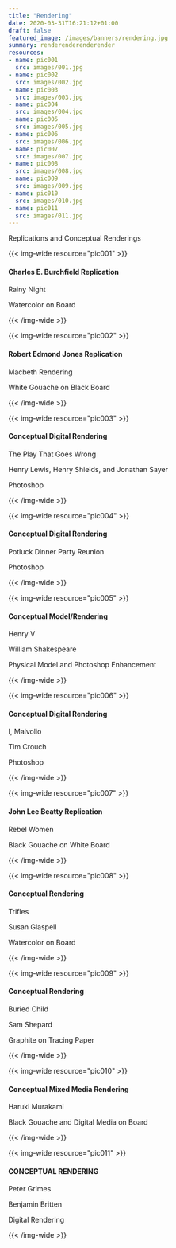 ```yaml
---
title: "Rendering"
date: 2020-03-31T16:21:12+01:00
draft: false
featured_image: /images/banners/rendering.jpg
summary: renderenderenderender
resources:
- name: pic001
  src: images/001.jpg
- name: pic002
  src: images/002.jpg
- name: pic003
  src: images/003.jpg
- name: pic004
  src: images/004.jpg
- name: pic005
  src: images/005.jpg
- name: pic006
  src: images/006.jpg
- name: pic007
  src: images/007.jpg
- name: pic008
  src: images/008.jpg
- name: pic009
  src: images/009.jpg
- name: pic010
  src: images/010.jpg
- name: pic011
  src: images/011.jpg
---
```

Replications and Conceptual Renderings

{{< img-wide resource="pic001" >}}<h4>Charles E. Burchfield Replication</h4> 
<p>Rainy Night</p>
<p>Watercolor on Board</p>
{{< /img-wide >}}

{{< img-wide resource="pic002" >}}
<h4>Robert Edmond Jones Replication</h4>
<p>Macbeth Rendering</p>
<p>White Gouache on Black Board</p>
{{< /img-wide >}}

{{< img-wide resource="pic003" >}}
<h4>Conceptual Digital Rendering</h4>
<p>The Play That Goes Wrong</p>
<p>Henry Lewis, Henry Shields, and Jonathan Sayer</p>
<p>Photoshop</p>
{{< /img-wide >}}

{{< img-wide resource="pic004" >}}
<h4>Conceptual Digital Rendering</h4>
<p>Potluck Dinner Party Reunion</p>
<p>Photoshop</p>
{{< /img-wide >}}

{{< img-wide resource="pic005" >}}
<h4>Conceptual Model/Rendering</h4>
<p>Henry V</p>
<p>William Shakespeare</p>
<p>Physical Model and Photoshop Enhancement</p>
{{< /img-wide >}}

{{< img-wide resource="pic006" >}}
<h4>Conceptual Digital Rendering</h4>
<p>I, Malvolio</p>
<p>Tim Crouch</p>
<p>Photoshop</p>
{{< /img-wide >}}

{{< img-wide resource="pic007" >}}
<h4>John Lee Beatty Replication</h4>
<p>Rebel Women</p>
<p>Black Gouache on White Board</p>
{{< /img-wide >}}

{{< img-wide resource="pic008" >}}
<h4>Conceptual Rendering</h4>
<p>Trifles</p>
<p>Susan Glaspell</p>
<p>Watercolor on Board</p>
{{< /img-wide >}}

{{< img-wide resource="pic009" >}}
<h4>Conceptual Rendering</h4>
<p>Buried Child</p>
<p>Sam Shepard</p>
<p>Graphite on Tracing Paper</p>
{{< /img-wide >}}

{{< img-wide resource="pic010" >}}
<h4>Conceptual Mixed Media Rendering</h4>
<p>Haruki Murakami</p>
<p>Black Gouache and Digital Media on Board</p>
{{< /img-wide >}}

{{< img-wide resource="pic011" >}}
<h4>CONCEPTUAL RENDERING</h4>
<p>Peter Grimes</p>
<p>Benjamin Britten</p>
<p>Digital Rendering</p>
{{< /img-wide >}}

